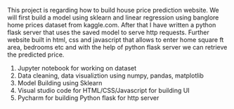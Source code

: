 This project is regarding how to build house price prediction website. We will first build a model using sklearn and linear regression using banglore home prices dataset from kaggle.com. After that I have written a python flask server that uses the saved model to serve http requests. Further website built in html, css and javascript that allows to enter home square ft area, bedrooms etc and with the help of python flask server we can retrieve the predicted price. 

1. Jupyter notebook for working on dataset<br />
2. Data cleaning, data visualiztion using numpy, pandas, matplotlib<br />
3. Model Building using Sklearn<br />
4. Visual studio code for HTML/CSS/Javascript for building UI<br />
5. Pycharm for building Python flask for http server<br />
